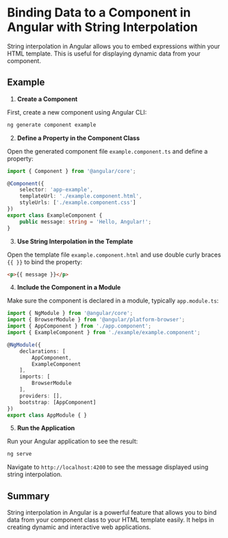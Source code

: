 # Binding Data to a Component in Angular with String Interpolation

String interpolation in Angular allows you to embed expressions within your HTML template. This is useful for displaying dynamic data from your component.

## Example

1. **Create a Component**

First, create a new component using Angular CLI:

```bash
ng generate component example
```

2. **Define a Property in the Component Class**

Open the generated component file `example.component.ts` and define a property:

```typescript
import { Component } from '@angular/core';

@Component({
    selector: 'app-example',
    templateUrl: './example.component.html',
    styleUrls: ['./example.component.css']
})
export class ExampleComponent {
    public message: string = 'Hello, Angular!';
}
```

3. **Use String Interpolation in the Template**

Open the template file `example.component.html` and use double curly braces `{{ }}` to bind the property:

```html
<p>{{ message }}</p>
```

4. **Include the Component in a Module**

Make sure the component is declared in a module, typically `app.module.ts`:

```typescript
import { NgModule } from '@angular/core';
import { BrowserModule } from '@angular/platform-browser';
import { AppComponent } from './app.component';
import { ExampleComponent } from './example/example.component';

@NgModule({
    declarations: [
        AppComponent,
        ExampleComponent
    ],
    imports: [
        BrowserModule
    ],
    providers: [],
    bootstrap: [AppComponent]
})
export class AppModule { }
```

5. **Run the Application**

Run your Angular application to see the result:

```bash
ng serve
```

Navigate to `http://localhost:4200` to see the message displayed using string interpolation.

## Summary

String interpolation in Angular is a powerful feature that allows you to bind data from your component class to your HTML template easily. It helps in creating dynamic and interactive web applications.
